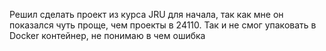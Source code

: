 Решил сделать проект из курса JRU для начала, так как мне он показался чуть проще, чем проекты в 24110.
Так и не смог упаковать в Docker контейнер, не понимаю в чем ошибка
